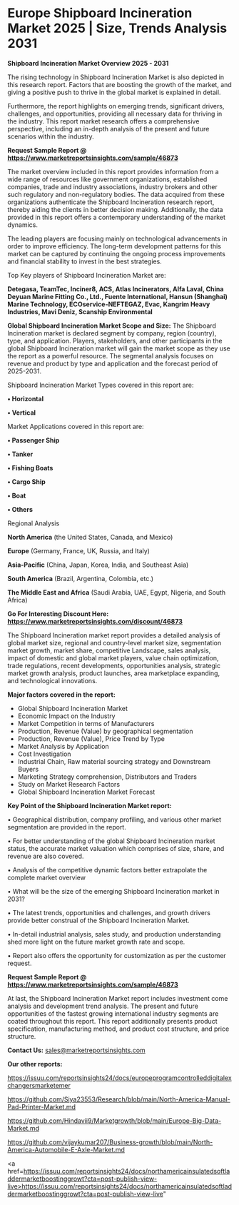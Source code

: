 # Europe Shipboard Incineration Market 2025 | Size, Trends Analysis 2031

<Strong> Shipboard Incineration Market Overview 2025 - 2031</strong>

The rising technology in Shipboard Incineration Market is also depicted in this research report. Factors that are boosting the growth of the market, and giving a positive push to thrive in the global market is explained in detail.

Furthermore, the report highlights on emerging trends, significant drivers, challenges, and opportunities, providing all necessary data for thriving in the industry. This report market research offers a comprehensive perspective, including an in-depth analysis of the present and future scenarios within the industry.

<strong>Request Sample Report @ <a href=https://www.marketreportsinsights.com/sample/46873>https://www.marketreportsinsights.com/sample/46873</a></strong>

The market overview included in this report provides information from a wide range of resources like government organizations, established companies, trade and industry associations, industry brokers and other such regulatory and non-regulatory bodies. The data acquired from these organizations authenticate the Shipboard Incineration research report, thereby aiding the clients in better decision making. Additionally, the data provided in this report offers a contemporary understanding of the market dynamics.

The leading players are focusing mainly on technological advancements in order to improve efficiency. The long-term development patterns for this market can be captured by continuing the ongoing process improvements and financial stability to invest in the best strategies.

Top Key players of Shipboard Incineration Market are:

<strong>Detegasa, TeamTec, Inciner8, ACS, Atlas Incinerators, Alfa Laval, China Deyuan Marine Fitting Co., Ltd., Fuente International, Hansun (Shanghai) Marine Technology, ECOservice-NEFTEGAZ, Evac, Kangrim Heavy Industries, Mavi Deniz, Scanship Environmental</strong>

<strong><b>Global Shipboard Incineration Market Scope and Size:</b></strong>
The Shipboard Incineration market is declared segment by company, region (country), type, and application. Players, stakeholders, and other participants in the global Shipboard Incineration market will gain the market scope as they use the report as a powerful resource. The segmental analysis focuses on revenue and product by type and application and the forecast period of 2025-2031.

Shipboard Incineration Market Types covered in this report are:

<strong>•  Horizontal

•  Vertical</strong>

Market Applications covered in this report are:

<strong>•  Passenger Ship

•  Tanker

•  Fishing Boats

•  Cargo Ship

•  Boat

•  Others</strong> 

Regional Analysis

<strong>North America</strong> (the United States, Canada, and Mexico)

<strong>Europe</strong> (Germany, France, UK, Russia, and Italy)

<strong>Asia-Pacific</strong> (China, Japan, Korea, India, and Southeast Asia)

<strong>South America</strong> (Brazil, Argentina, Colombia, etc.)

<strong>The Middle East and Africa</strong> (Saudi Arabia, UAE, Egypt, Nigeria, and South Africa)

<strong>Go For Interesting Discount Here: <a href=https://www.marketreportsinsights.com/discount/46873>https://www.marketreportsinsights.com/discount/46873</a></strong>

The Shipboard Incineration market report provides a detailed analysis of global market size, regional and country-level market size, segmentation market growth, market share, competitive Landscape, sales analysis, impact of domestic and global market players, value chain optimization, trade regulations, recent developments, opportunities analysis, strategic market growth analysis, product launches, area marketplace expanding, and technological innovations.

<strong><b>Major factors covered in the report:</b></strong>
<ul>
  <li>Global Shipboard Incineration Market </li>
  <li>Economic Impact on the Industry</li>
  <li>Market Competition in terms of Manufacturers</li>
  <li>Production, Revenue (Value) by geographical segmentation</li>
  <li>Production, Revenue (Value), Price Trend by Type</li>
  <li>Market Analysis by Application</li>
  <li>Cost Investigation</li>
  <li>Industrial Chain, Raw material sourcing strategy and Downstream Buyers</li>
  <li>Marketing Strategy comprehension, Distributors and Traders</li>
  <li>Study on Market Research Factors</li>
  <li>Global Shipboard Incineration Market Forecast</li>
</ul>

<strong><b>Key Point of the Shipboard Incineration Market report:</b></strong>

• Geographical distribution, company profiling, and various other market segmentation are provided in the report.

• For better understanding of the global Shipboard Incineration market status, the accurate market valuation which comprises of size, share, and revenue are also covered.

• Analysis of the competitive dynamic factors better extrapolate the complete market overview

• What will be the size of the emerging Shipboard Incineration market in 2031?

• The latest trends, opportunities and challenges, and growth drivers provide better construal of the Shipboard Incineration Market.

• In-detail industrial analysis, sales study, and production understanding shed more light on the future market growth rate and scope.

• Report also offers the opportunity for customization as per the customer request.

<strong>Request Sample Report @ <a href=https://www.marketreportsinsights.com/sample/46873>https://www.marketreportsinsights.com/sample/46873</a></strong>

At last, the Shipboard Incineration Market report includes investment come analysis and development trend analysis. The present and future opportunities of the fastest growing international industry segments are coated throughout this report. This report additionally presents product specification, manufacturing method, and product cost structure, and price structure.

<strong>Contact Us:</strong>
sales@marketreportsinsights.com

<strong>Our other reports:</strong>

<a href=https://issuu.com/reportsinsights24/docs/europeprogramcontrolleddigitalexchangersmarketemer>https://issuu.com/reportsinsights24/docs/europeprogramcontrolleddigitalexchangersmarketemer</a>

<a href=https://github.com/Siya23553/Research/blob/main/North-America-Manual-Pad-Printer-Market.md>https://github.com/Siya23553/Research/blob/main/North-America-Manual-Pad-Printer-Market.md</a>

<a href=https://github.com/Hindavii9/Marketgrowth/blob/main/Europe-Big-Data-Market.md>https://github.com/Hindavii9/Marketgrowth/blob/main/Europe-Big-Data-Market.md</a>

<a href=https://github.com/vijaykumar207/Business-growth/blob/main/North-America-Automobile-E-Axle-Market.md>https://github.com/vijaykumar207/Business-growth/blob/main/North-America-Automobile-E-Axle-Market.md</a>

<a href=https://issuu.com/reportsinsights24/docs/northamericainsulatedsoftladdermarketboostinggrowt?cta=post-publish-view-live>https://issuu.com/reportsinsights24/docs/northamericainsulatedsoftladdermarketboostinggrowt?cta=post-publish-view-live</a>"
